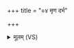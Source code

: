 +++
title = "०४ मृण दर्भ"

+++
<details><summary>मूलम् (VS)</summary>

मृ॒ण द॑र्भ स॒पत्ना॑न्मे मृ॒ण मे॑ पृतनाय॒तः। मृ॒ण मे॒ सर्वा॑न्दु॒र्हार्दो॑ मृ॒ण मे॑ द्विष॒तो म॑णे ॥
</details>